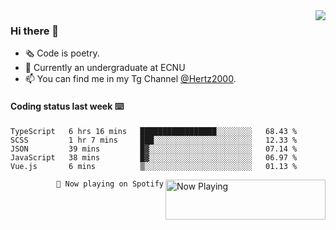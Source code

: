 <img  align="right" src="https://github-readme-stats.vercel.app/api?username=BillChen2K&show_icons=true&count_private=true&hide_title=true">

### Hi there 👋

- 🗞 Code is poetry.
- 🌱 Currently an undergraduate at ECNU
- 📫 You can find me in my Tg Channel [@Hertz2000](https://t.me/Hertz2000).

#### Coding status last week ⌨️

<!--START_SECTION:waka-->
```text
TypeScript   6 hrs 16 mins   █████████████████░░░░░░░░   68.43 % 
SCSS         1 hr 7 mins     ███░░░░░░░░░░░░░░░░░░░░░░   12.33 % 
JSON         39 mins         █▓░░░░░░░░░░░░░░░░░░░░░░░   07.14 % 
JavaScript   38 mins         █▓░░░░░░░░░░░░░░░░░░░░░░░   06.97 % 
Vue.js       6 mins          ▒░░░░░░░░░░░░░░░░░░░░░░░░   01.13 % 
```
<!--END_SECTION:waka-->


<div>
<a href="https://spotify-now-playing.billchen2k.vercel.app/now-playing?open">
   <img align="right" src="https://spotify-now-playing.billchen2k.vercel.app/now-playing" width="256" height="64" alt="Now Playing">
</a>
</div>

<div>
<p align="right"><code>🎵 Now playing on Spotify</code></p>
</div>

<!--
**BillChen2K/BillChen2K** is a ✨ _special_ ✨ repository because its `README.md` (this file) appears on your GitHub profile.

Here are some ideas to get you started:

- 🔭 I’m currently working on ...
- 🌱 I’m currently learning ...
- 👯 I’m looking to collaborate on ...
- 🤔 I’m looking for help with ...
- 💬 Ask me about ...
- 📫 How to reach me: ...
- 😄 Pronouns: ...
- ⚡ Fun fact: ...
-->
